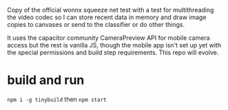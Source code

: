 Copy of the official wonnx squeeze net test with a test for multithreading the video codec so I can store recent data in memory and draw image copies to canvases or send to the classifier or do other things. 

It uses the capacitor community CameraPreview API for mobile camera access but the rest is vanilla JS, though the mobile app isn't set up yet with the special permissions and build step requirements. This repo will evolve.

# build and run
`npm i -g tinybuild` then `npm start`

